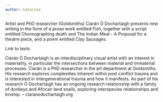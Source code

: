 ```yaml
---
author: katarina
---
```


Artist and PhD researcher (Goldsmiths) Ciarán Ó Dochartaigh presents new writing in the form of a prose work entitled Fish, together with a script entitled Choreographing death and The Indian Meal - A Proposal for a theatre piece, and a poem entitled Clay Sausages.

Link to texts

Ciarán Ó Dochartaigh is an interdisciplinary visual artist with an interest in materiality, in particular the intersections between material and immaterial processes. Ciarán is a PhD researcher in the art department at Goldsmiths. His research explores complexities inherent within post conflict trauma and is interested in intergenerational trauma and how it manifests. As part of his research Ó Dochartaigh has an ongoing research relationship with a family of donkeys and African land snails, exploring interspecies relationships and kinship. – ciaranodochartaigh.org